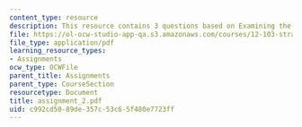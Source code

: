 ```yaml
---
content_type: resource
description: This resource contains 3 questions based on Examining the Science.
file: https://ol-ocw-studio-app-qa.s3.amazonaws.com/courses/12-103-strange-bedfellows-science-and-environmental-policy-fall-2005/c992cd5089de357c53c65f480e7723ff_assignment_2.pdf
file_type: application/pdf
learning_resource_types:
- Assignments
ocw_type: OCWFile
parent_title: Assignments
parent_type: CourseSection
resourcetype: Document
title: assignment_2.pdf
uid: c992cd50-89de-357c-53c6-5f480e7723ff
---
```

